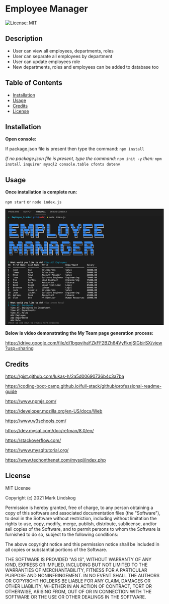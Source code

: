 # Employee Manager

[![License: MIT](https://img.shields.io/badge/License-MIT-yellow.svg)](https://opensource.org/licenses/MIT)

## Description

- User can view all employees, departments, roles
- User can separate all employees by department
- User can update employees role
- New departments, roles and employees can be added to database too

## Table of Contents

- [Installation](#installation)
- [Usage](#usage)
- [Credits](#credits)
- [License](#license)

## Installation

**Open console:**

If package.json file is present then type the command: `npm install`

_If no package.json file is present, type the command:_ `npm init -y` _then:_ `npm install inquirer mysql2 console.table cfonts dotenv`

## Usage

**Once installation is complete run:**

`npm start` or `node index.js`

![Screenshot of command line after Employee Manager has launched ](./img/emp-man.png)

**Below is video demonstrating the My Team page generation process:**

https://drive.google.com/file/d/1bgpvjhaYZkFF2BZh64VyFknjSIGbirSX/view?usp=sharing

## Credits

https://gist.github.com/lukas-h/2a5d00690736b4c3a7ba

https://coding-boot-camp.github.io/full-stack/github/professional-readme-guide

https://www.npmjs.com/

https://developer.mozilla.org/en-US/docs/Web

https://www.w3schools.com/

https://dev.mysql.com/doc/refman/8.0/en/

https://stackoverflow.com/

https://www.mysqltutorial.org/

https://www.techonthenet.com/mysql/index.php

## License

MIT License

Copyright (c) 2021 Mark Lindskog

Permission is hereby granted, free of charge, to any person obtaining a copy
of this software and associated documentation files (the "Software"), to deal
in the Software without restriction, including without limitation the rights
to use, copy, modify, merge, publish, distribute, sublicense, and/or sell
copies of the Software, and to permit persons to whom the Software is
furnished to do so, subject to the following conditions:

The above copyright notice and this permission notice shall be included in all
copies or substantial portions of the Software.

THE SOFTWARE IS PROVIDED "AS IS", WITHOUT WARRANTY OF ANY KIND, EXPRESS OR
IMPLIED, INCLUDING BUT NOT LIMITED TO THE WARRANTIES OF MERCHANTABILITY,
FITNESS FOR A PARTICULAR PURPOSE AND NONINFRINGEMENT. IN NO EVENT SHALL THE
AUTHORS OR COPYRIGHT HOLDERS BE LIABLE FOR ANY CLAIM, DAMAGES OR OTHER
LIABILITY, WHETHER IN AN ACTION OF CONTRACT, TORT OR OTHERWISE, ARISING FROM,
OUT OF OR IN CONNECTION WITH THE SOFTWARE OR THE USE OR OTHER DEALINGS IN THE
SOFTWARE.
